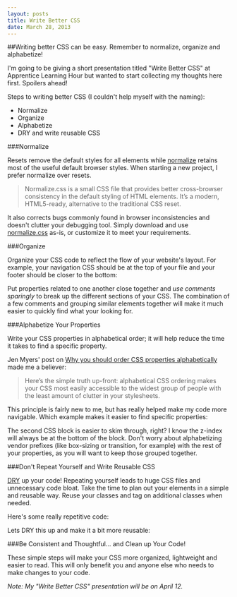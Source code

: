 ```yaml
---
layout: posts
title: Write Better CSS
date: March 28, 2013
---
```

##Writing better CSS can be easy. Remember to normalize, organize and alphabetize!

I'm going to be giving a short presentation titled "Write Better CSS" at Apprentice Learning Hour but wanted to start collecting my thoughts here first. Spoilers ahead!

Steps to writing better CSS (I couldn't help myself with the naming):

* Normalize
* Organize
* Alphabetize
* DRY and write reusable CSS

###Normalize

Resets remove the default styles for all elements while <a href="http://necolas.github.com/normalize.css/" target="_blank">normalize</a> retains most of the useful default browser styles. When starting a new project, I prefer normalize over resets.

>Normalize.css is a small CSS file that provides better cross-browser consistency in the default styling of HTML elements. It’s a modern, HTML5-ready, alternative to the traditional CSS reset.

It also corrects bugs commonly found in browser inconsistencies and doesn't clutter your debugging tool. Simply download and use <a href="http://necolas.github.com/normalize.css/" target="_blank">normalize.css</a> as-is, or customize it to meet your requirements.

###Organize

Organize your CSS code to reflect the flow of your website's layout. For example, your navigation CSS should be at the top of your file and your footer should be closer to the bottom:

<script src="https://gist.github.com/aekaplan/4f1cad35c6c791542c10.js"></script>

Put properties related to one another close together and *use comments sparingly* to break up the different sections of your CSS. The combination of a few comments and grouping similar elements together will make it much easier to quickly find what your looking for.

###Alphabetize Your Properties

Write your CSS properties in alphabetical order; it will help reduce the time it takes to find a specific property.

Jen Myers' post on <a href="http://jenmyers.tumblr.com/post/45339751868/why-you-should-order-css-properties-alphabetically" target="_blank">Why you should order CSS properties alphabetically</a> made me a believer:

>Here’s the simple truth up-front: alphabetical CSS ordering makes your CSS most easily accessible to the widest group of people with the least amount of clutter in your stylesheets.

This principle is fairly new to me, but has really helped make my code more navigable. Which example makes it easier to find specific properties:

<script src="https://gist.github.com/aekaplan/8f0f05409107f339cafb.js"></script>

The second CSS block is easier to skim through, right? I know the z-index will always be at the bottom of the block. Don't worry about alphabetizing vendor prefixes (like box-sizing or transition, for example) with the rest of your properties, as you will want to keep those grouped together.

###Don't Repeat Yourself and Write Reusable CSS

<a href="http://en.wikipedia.org/wiki/Don't_repeat_yourself" target="_blank">DRY</a> up your code! Repeating yourself leads to huge CSS files and unnecessary code bloat. Take the time to plan out your elements in a simple and reusable way. Reuse your classes and tag on additional classes when needed.

Here's some really repetitive code:

<script src="https://gist.github.com/aekaplan/4cf7c42030c0885770d8.js"></script>
<script src="https://gist.github.com/aekaplan/1cd17e1728522e397c33.js"></script>

Lets DRY this up and make it a bit more reusable:

<script src="https://gist.github.com/aekaplan/1de0549cc4ee559823d9.js"></script>
<script src="https://gist.github.com/aekaplan/c068be2d748c8c9f03c1.js"></script>

###Be Consistent and Thoughtful... and Clean up Your Code!

These simple steps will make your CSS more organized, lightweight and easier to read. This will only benefit you and anyone else who needs to make changes to your code.

*Note: My "Write Better CSS" presentation will be on April 12.*
